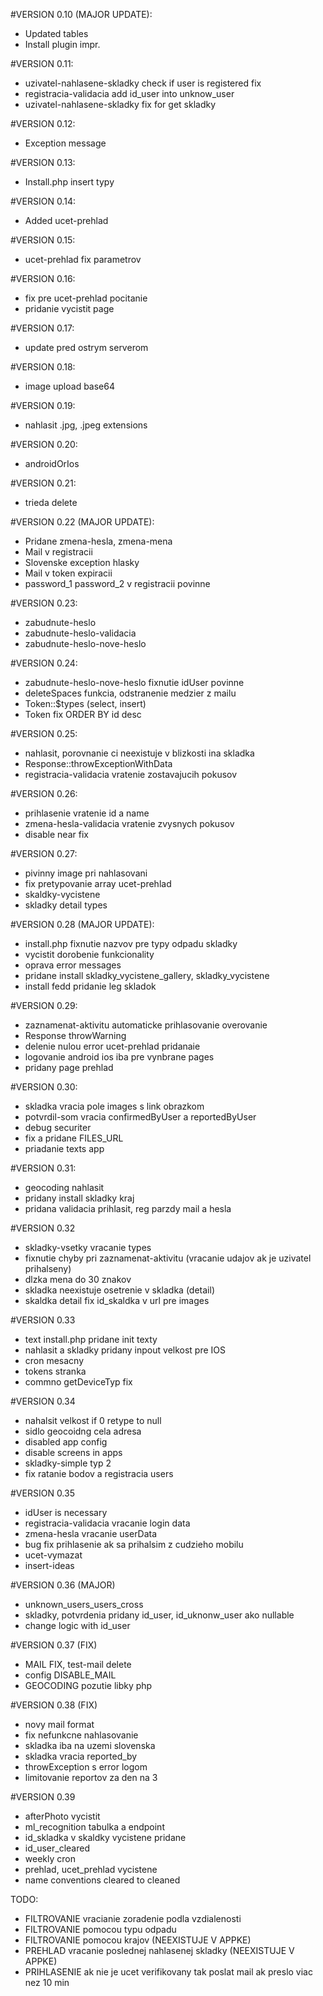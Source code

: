 #VERSION 0.10 (MAJOR UPDATE):
- Updated tables
- Install plugin impr.

#VERSION 0.11:
- uzivatel-nahlasene-skladky check if user is registered fix
- registracia-validacia add id_user into unknow_user
- uzivatel-nahlasene-skladky fix for get skladky

#VERSION 0.12:
- Exception message

#VERSION 0.13:
- Install.php insert typy

#VERSION 0.14:
- Added ucet-prehlad

#VERSION 0.15:
- ucet-prehlad fix parametrov

#VERSION 0.16:
- fix pre ucet-prehlad pocitanie
- pridanie vycistit page

#VERSION 0.17:
- update pred ostrym serverom

#VERSION 0.18:
- image upload base64

#VERSION 0.19:
- nahlasit .jpg, .jpeg extensions

#VERSION 0.20:
- androidOrIos

#VERSION 0.21:
- trieda delete

#VERSION 0.22 (MAJOR UPDATE):
- Pridane zmena-hesla, zmena-mena
- Mail v registracii
- Slovenske exception hlasky
- Mail v token expiracii
- password_1 password_2 v registracii povinne

#VERSION 0.23:
- zabudnute-heslo
- zabudnute-heslo-validacia
- zabudnute-heslo-nove-heslo

#VERSION 0.24:
- zabudnute-heslo-nove-heslo fixnutie idUser povinne
- deleteSpaces funkcia, odstranenie medzier z mailu
- Token::$types (select, insert)
- Token fix ORDER BY id desc  

#VERSION 0.25:
- nahlasit, porovnanie ci neexistuje v blizkosti ina skladka
- Response::throwExceptionWithData
- registracia-validacia vratenie zostavajucih pokusov

#VERSION 0.26:
- prihlasenie vratenie id a name
- zmena-hesla-validacia vratenie zvysnych pokusov
- disable near fix

#VERSION 0.27:
- pivinny image pri nahlasovani
- fix pretypovanie array ucet-prehlad
- skaldky-vycistene
- skladky detail types

#VERSION 0.28 (MAJOR UPDATE):
- install.php fixnutie nazvov pre typy odpadu skladky
- vycistit dorobenie funkcionality
- oprava error messages
- pridane install skladky_vycistene_gallery, skladky_vycistene
- install fedd pridanie leg skladok

#VERSION 0.29:
- zaznamenat-aktivitu automaticke prihlasovanie overovanie
- Response throwWarning
- delenie nulou error ucet-prehlad pridanaie 
- logovanie android ios iba pre vynbrane pages
- pridany page prehlad

#VERSION 0.30:
- skladka vracia pole images s link obrazkom
- potvrdil-som vracia confirmedByUser a reportedByUser
- debug securiter
- fix a pridane FILES_URL
- priadanie texts app

#VERSION 0.31:
- geocoding nahlasit
- pridany install skladky kraj
- pridana validacia prihlasit, reg parzdy mail a hesla

#VERSION 0.32
- skladky-vsetky vracanie types
- fixnutie chyby pri zaznamenat-aktivitu (vracanie udajov ak je uzivatel prihalseny)
- dlzka mena do 30 znakov
- skladka neexistuje osetrenie v skladka (detail)
- skaldka detail fix id_skaldka v url pre images

#VERSION 0.33
- text install.php pridane init texty
- nahlasit a skladky pridany inpout velkost pre IOS
- cron mesacny 
- tokens stranka
- commno getDeviceTyp fix 

#VERSION 0.34
- nahalsit velkost if 0 retype to null
- sidlo geocoidng cela adresa
- disabled app config
- disable screens in apps
- skladky-simple typ 2
- fix ratanie bodov a registracia users

#VERSION 0.35
- idUser is necessary
- registracia-validacia vracanie login data
- zmena-hesla vracanie userData
- bug fix prihlasenie ak sa prihalsim z cudzieho mobilu
- ucet-vymazat
- insert-ideas

#VERSION 0.36 (MAJOR)
- unknown_users_users_cross
- skladky, potvrdenia pridany id_user, id_uknonw_user ako nullable
- change logic with id_user

#VERSION 0.37 (FIX)
- MAIL FIX, test-mail delete
- config DISABLE_MAIL
- GEOCODING pozutie libky php

#VERSION 0.38 (FIX)
- novy mail format
- fix nefunkcne nahlasovanie
- skladka iba na uzemi slovenska
- skladka vracia reported_by
- throwException s error logom
- limitovanie reportov za den na 3

#VERSION 0.39
- afterPhoto vycistit
- ml_recognition tabulka a endpoint
- id_skladka v skaldky vycistene pridane
- id_user_cleared
- weekly cron
- prehlad, ucet_prehlad vycistene
- name conventions cleared to cleaned

TODO: 
- FILTROVANIE vracianie zoradenie podla vzdialenosti
- FILTROVANIE pomocou typu odpadu
- FILTROVANIE pomocou krajov (NEEXISTUJE V APPKE)
- PREHLAD vracanie poslednej nahlasenej skladky (NEEXISTUJE V APPKE)
- PRIHLASENIE ak nie je ucet verifikovany tak poslat mail ak preslo viac nez 10 min
